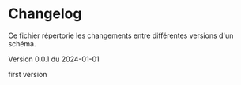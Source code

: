 # Changelog
Ce fichier répertorie les changements entre différentes versions d'un schéma.

Version 0.0.1 du 2024-01-01

first version